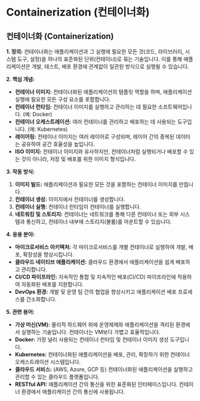 # Containerization (컨테이너화)

## 컨테이너화 (Containerization)

**1. 정의:** 컨테이너화는 애플리케이션과 그 실행에 필요한 모든 것(코드, 라이브러리, 시스템 도구, 설정)을 하나의 표준화된 단위(컨테이너)로 묶는 기술입니다. 이를 통해 애플리케이션은 개발, 테스트, 배포 환경에 관계없이 일관된 방식으로 실행될 수 있습니다.

**2. 핵심 개념:**

*   **컨테이너 이미지:** 컨테이너화된 애플리케이션의 템플릿 역할을 하며, 애플리케이션 실행에 필요한 모든 구성 요소를 포함합니다.
*   **컨테이너 런타임:** 컨테이너 이미지를 실행하고 관리하는 데 필요한 소프트웨어입니다. (예: Docker)
*   **컨테이너 오케스트레이션:** 여러 컨테이너를 관리하고 배포하는 데 사용되는 도구입니다. (예: Kubernetes)
*   **레이어링:** 컨테이너 이미지는 여러 레이어로 구성되며, 레이어 간의 중복된 데이터는 공유하여 공간 효율성을 높입니다.
*   **ISO 이미지:** 컨테이너 이미지와 유사하지만, 컨테이너처럼 실행되거나 배포할 수 있는 것이 아니라, 저장 및 배포를 위한 이미지 형식입니다.

**3. 작동 방식:**

1.  **이미지 빌드:** 애플리케이션과 필요한 모든 것을 포함하는 컨테이너 이미지를 만듭니다.
2.  **컨테이너 생성:** 이미지에서 컨테이너를 생성합니다.
3.  **컨테이너 실행:** 컨테이너 런타임이 컨테이너를 실행합니다.
4.  **네트워킹 및 스토리지:** 컨테이너는 네트워크를 통해 다른 컨테이너 또는 외부 시스템과 통신하고, 컨테이너 내부에 스토리지(볼륨)를 마운트할 수 있습니다.

**4. 응용 분야:**

*   **마이크로서비스 아키텍처:** 각 마이크로서비스를 개별 컨테이너로 실행하여 개발, 배포, 확장성을 향상시킵니다.
*   **클라우드 네이티브 애플리케이션:** 클라우드 환경에서 애플리케이션을 쉽게 배포하고 관리합니다.
*   **CI/CD 파이프라인:** 지속적인 통합 및 지속적인 배포(CI/CD) 파이프라인에 적용하여 자동화된 배포를 지원합니다.
*   **DevOps 환경:** 개발 및 운영 팀 간의 협업을 향상시키고 애플리케이션 배포 프로세스를 간소화합니다.

**5. 관련 용어:**

*   **가상 머신(VM):** 물리적 하드웨어 위에 운영체제와 애플리케이션을 격리된 환경에서 실행하는 기술입니다. 컨테이너는 VM보다 가볍고 효율적입니다.
*   **Docker:** 가장 널리 사용되는 컨테이너 런타임 및 컨테이너 이미지 생성 도구입니다.
*   **Kubernetes:** 컨테이너화된 애플리케이션을 배포, 관리, 확장하기 위한 컨테이너 오케스트레이션 시스템입니다.
*   **클라우드 서비스:** (AWS, Azure, GCP 등) 컨테이너화된 애플리케이션을 실행하고 관리할 수 있는 클라우드 플랫폼입니다.
*   **RESTful API:** 애플리케이션 간의 통신을 위한 표준화된 인터페이스입니다. 컨테이너 환경에서 애플리케이션 간의 통신에 사용됩니다.
